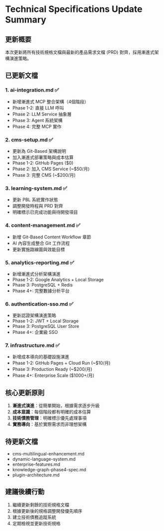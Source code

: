 # Technical Specifications Update Summary

## 更新概要

本次更新將所有技術規格文檔與最新的產品需求文檔 (PRD) 對齊，採用漸進式架構演進策略。

## 已更新文檔

### 1. ai-integration.md ✅
- 新增漸進式 MCP 整合架構（4個階段）
- Phase 1-2: 直接 LLM 呼叫
- Phase 2: LLM Service 抽象層
- Phase 3: Agent 系統架構
- Phase 4: 完整 MCP 實作

### 2. cms-setup.md ✅
- 更新為 Git-Based 架構說明
- 加入漸進式部署策略與成本估算
- Phase 1-2: GitHub Pages ($0)
- Phase 2: 加入 CMS Service (~$50/月)
- Phase 3: 完整 CMS (~$200/月)

### 3. learning-system.md ✅
- 更新 PBL 系統實作狀態
- 調整開發時程與 PRD 對齊
- 明確標示已完成功能與待開發項目

### 4. content-management.md ✅
- 新增 Git-Based Content Workflow 章節
- AI 內容生成整合 Git 工作流程
- 更新實施路線圖與效能目標

### 5. analytics-reporting.md ✅
- 新增漸進式分析架構演進
- Phase 1-2: Google Analytics + Local Storage
- Phase 3: PostgreSQL + Redis
- Phase 4+: 完整數據分析平台

### 6. authentication-sso.md ✅
- 更新認證架構演進策略
- Phase 1-2: JWT + Local Storage
- Phase 3: PostgreSQL User Store
- Phase 4+: 企業級 SSO

### 7. infrastructure.md ✅
- 新增成本導向的基礎設施演進
- Phase 1-2: GitHub Pages + Cloud Run (~$10/月)
- Phase 3: Production Ready (~$200/月)
- Phase 4+: Enterprise Scale ($1000+/月)

## 核心更新原則

1. **漸進式演進**：從簡單開始，根據需求逐步升級
2. **成本意識**：每個階段都有明確的成本估算
3. **技術債務管理**：明確標示優先處理事項
4. **實務導向**：基於實際需求而非理想架構

## 待更新文檔

- cms-multilingual-enhancement.md
- dynamic-language-system.md
- enterprise-features.md
- knowledge-graph-phase4-spec.md
- plugin-architecture.md

## 建議後續行動

1. 繼續更新剩餘的技術規格文檔
2. 根據更新後的規格調整開發優先順序
3. 建立技術債務追蹤系統
4. 定期檢視並更新技術規格